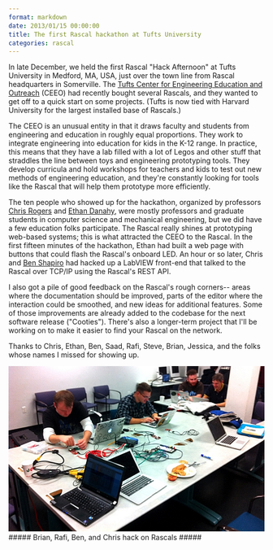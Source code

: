 ```yaml
---
format: markdown
date: 2013/01/15 00:00:00
title: The first Rascal hackathon at Tufts University
categories: rascal
---
```

In late December, we held the first Rascal "Hack Afternoon" at Tufts University in Medford, MA, USA, just over the town line from Rascal headquarters in Somerville. The [Tufts Center for Engineering Education and Outreach][1] (CEEO) had recently bought several Rascals, and they wanted to get off to a quick start on some projects. (Tufts is now tied with Harvard University for the largest installed base of Rascals.)

The CEEO is an unusual entity in that it draws faculty and students from engineering and education in roughly equal proportions. They work to integrate engineering into education for kids in the K-12 range. In practice, this means that they have a lab filled with a lot of Legos and other stuff that straddles the line between toys and engineering prototyping tools. They develop curricula and hold workshops for teachers and kids to test out new methods of engineering education, and they're constantly looking for tools like the Rascal that will help them prototype more efficiently.

The ten people who showed up for the hackathon, organized by professors [Chris Rogers][2] and [Ethan Danahy][3], were mostly professors and graduate students in computer science and mechanical engineering, but we did have a few education folks participate. The Rascal really shines at prototyping web-based systems; this is what attracted the CEEO to the Rascal. In the first fifteen minutes of the hackathon, Ethan had built a web page with buttons that could flash the Rascal's onboard LED. An hour or so later, Chris and [Ben Shapiro][4] had hacked up a LabVIEW front-end that talked to the Rascal over TCP/IP using the Rascal's REST API.

I also got a pile of good feedback on the Rascal's rough corners-- areas where the documentation should be improved, parts of the editor where the interaction could be smoothed, and new ideas for additional features. Some of those improvements are already added to the codebase for the next software release ("Cooties"). There's also a longer-term project that I'll be working on to make it easier to find your Rascal on the network.

Thanks to Chris, Ethan, Ben, Saad, Rafi, Steve, Brian, Jessica, and the folks whose names I missed for showing up.

<img src="/img/hackathon-at-tufts-2012-12-21.jpg" width="820px">
##### Brian, Rafi, Ben, and Chris hack on Rascals #####

[1]: http://ceeo.tufts.edu/
[2]: http://ceeo.tufts.edu/People/chrisrogers.html
[3]: http://ceeo.tufts.edu/People/ethandanahy.html
[4]: http://benshapi.ro